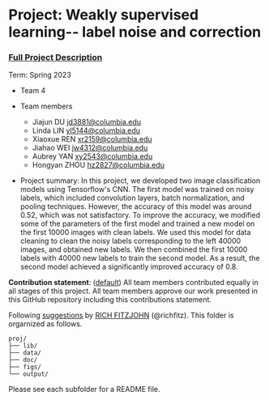 # Project: Weakly supervised learning-- label noise and correction


### [Full Project Description](doc/project3_desc.md)

Term: Spring 2023

+ Team 4
+ Team members
	+ Jiajun DU  jd3881@columbia.edu
	+ Linda LIN  yl5144@columbia.edu
	+ Xiaoxue REN  xr2159@columbia.edu
	+ Jiahao WEI  jw4312@columbia.edu
	+ Aubrey YAN  xy2543@columbia.edu
	+ Hongyan ZHOU  hz2827@columbia.edu

+ Project summary: In this project, we developed two image classification models using Tensorflow's CNN. The first model was trained on noisy labels, which included convolution layers, batch normalization, and pooling techniques. However, the accuracy of this model was around 0.52, which was not satisfactory. To improve the accuracy, we modified some of the parameters of the first model and trained a new model on the first 10000 images with clean labels. We used this model for data cleaning to clean the noisy labels corresponding to the left 40000 images, and obtained new labels. We then combined the first 10000 labels with 40000 new labels to train the second model. As a result, the second model achieved a significantly improved accuracy of 0.8.
	

**Contribution statement**: ([default](doc/a_note_on_contributions.md)) All team members contributed equally in all stages of this project. All team members approve our work presented in this GitHub repository including this contributions statement. 

Following [suggestions](http://nicercode.github.io/blog/2013-04-05-projects/) by [RICH FITZJOHN](http://nicercode.github.io/about/#Team) (@richfitz). This folder is orgarnized as follows.

```
proj/
├── lib/
├── data/
├── doc/
├── figs/
└── output/
```

Please see each subfolder for a README file.
